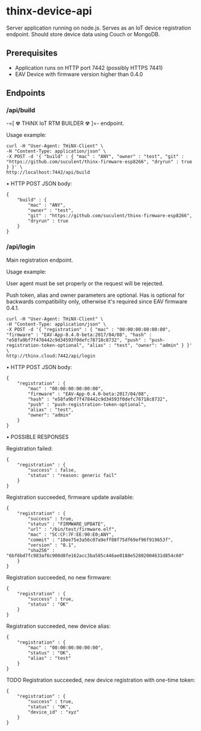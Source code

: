 # thinx-device-api

Server application running on node.js. Serves as an IoT device registration endpoint. Should store device data using Couch or MongoDB.

## Prerequisites

* Application runs on HTTP port 7442 (possibly HTTPS 7441)
* EAV Device with firmware version higher than 0.4.0

## Endpoints

### /api/build

-=[ ☢ THiNX IoT RTM BUILDER ☢ ]=- endpoint.

Usage example:

    curl -H "User-Agent: THiNX-Client" \
    -H "Content-Type: application/json" \
    -X POST -d '{ "build" : { "mac" : "ANY", "owner" : "test", "git" : "https://github.com/suculent/thinx-firmware-esp8266", "dryrun" : true } }' \
    http://localhost:7442/api/build

• HTTP POST JSON body:

    {
        "build" : {
            "mac" : "ANY",
            "owner" : "test",
            "git" : "https://github.com/suculent/thinx-firmware-esp8266",
            "dryrun" : true
        }
    }

### /api/login

Main registration endpoint.

Usage example:

User agent must be set properly or the request will be rejected.

Push token, alias and owner parameters are optional. Has is optional for backwards compatibility only, otherwise it's required since EAV firmware 0.4.1.

    curl -H "User-Agent: THiNX-Client" \
    -H "Content-Type: application/json" \
    -X POST -d '{ "registration" : { "mac" : "00:00:00:00:00:00", "firmware" : "EAV-App-0.4.0-beta:2017/04/08", "hash" : "e58fa9bf7f478442c9d34593f0defc78718c8732", "push" : "push-registration-token-optional", "alias" : "test", "owner": "admin" } }' \
    http://thinx.cloud:7442/api/login

• HTTP POST JSON body:

    {
        "registration" : {
            "mac" : "00:00:00:00:00:00",
            "firmware" : "EAV-App-0.4.0-beta:2017/04/08",
            "hash" : "e58fa9bf7f478442c9d34593f0defc78718c8732",
            "push" : "push-registration-token-optional",
            "alias" : "test",
            "owner": "admin"
        }
    }

• POSSIBLE RESPONSES

Registration failed:

    {
        "registration" : {
            "success" : false,
            "status" : "reason: generic fail"
        }
    }
    
Registration succeeded, firmware update available:
    
    {
        "registration" : {
            "success" : true,
            "status" : "FIRMWARE_UPDATE",            
            "url" : "/bin/test/firmware.elf",
            "mac" : "5C:CF:7F:EE:90:E0;ANY",
            "commit" : "18ee75e3a56c07a9eff08f75df69ef96f919653f",
            "version" : "0.1",
            "sha256" : "6bf6bd7fc983af6c900d8fe162acc3ba585c446ae0188e52802004631d854c60"
        }
    }

    
Registration succeeded, no new firmware:
    
    {
        "registration" : {
            "success" : true,
            "status" : "OK"
        }
    }
    
Registration succeeded, new device alias:
    
    {
        "registration" : {
            "mac" : "00:00:00:00:00:00",
            "status" : "OK",
            "alias" : "test"
        }
    }
    
    
TODO Registration succeeded, new device registration with one-time token:
    
    {
        "registration" : {
            "success" : true,
            "status" : "OK",
            "device_id" : "xyz"
        }
    }
